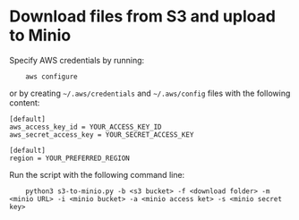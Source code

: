 # Download files from S3 and upload to Minio

Specify AWS credentials by running:
```
    aws configure
```
or by creating `~/.aws/credentials` and `~/.aws/config` files with the following content:

```
[default]
aws_access_key_id = YOUR_ACCESS_KEY_ID
aws_secret_access_key = YOUR_SECRET_ACCESS_KEY
```

```
[default]
region = YOUR_PREFERRED_REGION
```

Run the script with the following command line:
```
    python3 s3-to-minio.py -b <s3 bucket> -f <download folder> -m <minio URL> -i <minio bucket> -a <minio access ket> -s <minio secret key>
```
